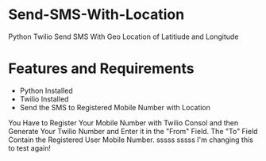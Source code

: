 # Send-SMS-With-Location
Python Twilio Send SMS With Geo Location of Latitiude and Longitude

# Features and Requirements 
- Python Installed 
- Twilio Installed
- Send the SMS to Registered Mobile Number with Location 

You Have to Register Your Mobile Number with Twilio Consol and then Generate Your Twilio Number and Enter it in the "From" Field.
The "To" Field Contain the Registered User Mobile Number.
sssss
sssss
I'm changing this to test again!

 
